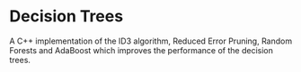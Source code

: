 # Decision Trees

A C++ implementation of the ID3 algorithm, Reduced Error Pruning, Random Forests and AdaBoost which improves the performance of the decision trees.
